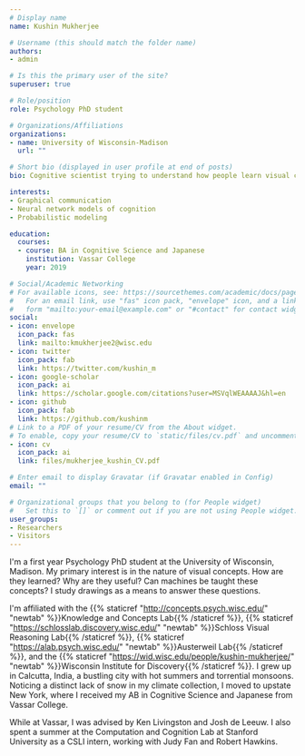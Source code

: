 ```yaml
---
# Display name
name: Kushin Mukherjee

# Username (this should match the folder name)
authors:
- admin

# Is this the primary user of the site?
superuser: true

# Role/position
role: Psychology PhD student

# Organizations/Affiliations
organizations:
- name: University of Wisconsin-Madison
  url: ""

# Short bio (displayed in user profile at end of posts)
bio: Cognitive scientist trying to understand how people learn visual concepts.

interests:
- Graphical communication
- Neural network models of cognition
- Probabilistic modeling

education:
  courses:
  - course: BA in Cognitive Science and Japanese
    institution: Vassar College
    year: 2019

# Social/Academic Networking
# For available icons, see: https://sourcethemes.com/academic/docs/page-builder/#icons
#   For an email link, use "fas" icon pack, "envelope" icon, and a link in the
#   form "mailto:your-email@example.com" or "#contact" for contact widget.
social:
- icon: envelope
  icon_pack: fas
  link: mailto:kmukherjee2@wisc.edu
- icon: twitter
  icon_pack: fab
  link: https://twitter.com/kushin_m
- icon: google-scholar
  icon_pack: ai
  link: https://scholar.google.com/citations?user=MSVqlWEAAAAJ&hl=en
- icon: github
  icon_pack: fab
  link: https://github.com/kushinm
# Link to a PDF of your resume/CV from the About widget.
# To enable, copy your resume/CV to `static/files/cv.pdf` and uncomment the lines below.
- icon: cv
  icon_pack: ai
  link: files/mukherjee_kushin_CV.pdf

# Enter email to display Gravatar (if Gravatar enabled in Config)
email: ""

# Organizational groups that you belong to (for People widget)
#   Set this to `[]` or comment out if you are not using People widget.
user_groups:
- Researchers
- Visitors
---
```


I'm a first year Psychology PhD student at the University of Wisconsin, Madison.
My primary interest is in the nature of visual concepts. How are they learned? Why are they useful? Can machines be taught these concepts? I study drawings as a means to answer these questions.


I'm affiliated with the {{% staticref "http://concepts.psych.wisc.edu/" "newtab" %}}Knowledge and Concepts Lab{{% /staticref %}}, 
{{% staticref "https://schlosslab.discovery.wisc.edu/" "newtab" %}}Schloss Visual Reasoning Lab{{% /staticref %}}, 
{{% staticref "https://alab.psych.wisc.edu/" "newtab" %}}Austerweil Lab{{% /staticref %}}, 
and the {{% staticref "https://wid.wisc.edu/people/kushin-mukherjee/" "newtab" %}}Wisconsin Institute for Discovery{{% /staticref %}}.
I grew up in Calcutta, India, a bustling city with hot summers and torrential monsoons. Noticing a distinct lack of snow in my climate collection, I moved to upstate New York, where I received my AB in Cognitive Science and Japanese from Vassar College.


While at Vassar, I was advised by Ken Livingston and Josh de Leeuw.
I also spent a summer at the Computation and Cognition Lab at Stanford University as a CSLI intern, working with Judy Fan and Robert Hawkins.
